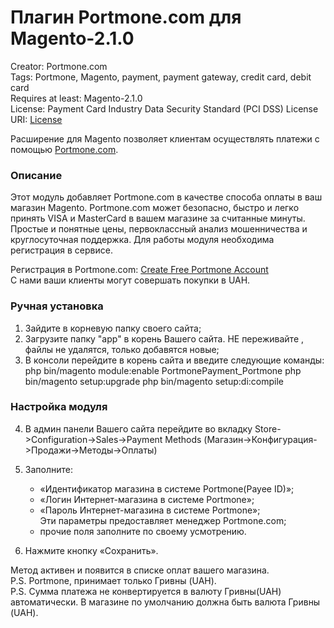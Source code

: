 # Плагин Portmone.com для Magento-2.1.0

Creator: Portmone.com   
Tags: Portmone, Magento, payment, payment gateway, credit card, debit card    
Requires at least: Magento-2.1.0    
License: Payment Card Industry Data Security Standard (PCI DSS) 
License URI: [License](https://www.portmone.com.ua/r3/uk/security/) 

Расширение для Magento позволяет клиентам осуществлять платежи с помощью [Portmone.com](https://www.portmone.com.ua/r3/).

### Описание
Этот модуль добавляет Portmone.com в качестве способа оплаты в ваш магазин Magento. 
Portmone.com может безопасно, быстро и легко принять VISA и MasterCard в вашем магазине за считанные минуты.
Простые и понятные цены, первоклассный анализ мошенничества и круглосуточная поддержка.
Для работы модуля необходима регистрация в сервисе.

Регистрация в Portmone.com: [Create Free Portmone Account](https://www.portmone.com.ua/r3/ecommerce/sign-up)    
С нами ваши клиенты могут совершать покупки в UAH.

### Ручная установка
1.  Зайдите в корневую папку своего сайта;
2.  Загрузите папку "app" в корень Вашего сайта. НЕ переживайте , файлы не удалятся, только добавятся новые; 
3.  В консоли перейдите в корень сайта и введите следующие команды:
	php bin/magento module:enable PortmonePayment_Portmone
	php bin/magento setup:upgrade
	php bin/magento setup:di:compile

### Настройка модуля
4.  В админ панели Вашего сайта перейдите во вкладку Store->Configuration->Sales->Payment Methods (Магазин->Конфигурация->Продажи->Методы->Оплаты)

5.  Заполните:
    - «Идентификатор магазина в системе Portmone(Payee ID)»;
    - «Логин Интернет-магазина в системе Portmone»;
    - «Пароль Интернет-магазина в системе Portmone»;    
    Эти параметры предоставляет менеджер Portmone.com; 
    - прочие поля заполните по своему усмотрению.

6. Нажмите кнопку «Сохранить».

Метод активен и появится в списке оплат вашего магазина.    
P.S. Portmone, принимает только Гривны (UAH).   
P.S. Сумма платежа не конвертируется в валюту Гривны(UAH) автоматически. В магазине по умолчанию должна быть валюта Гривны (UAH).
